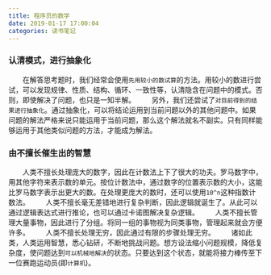 ```yaml
---
title: 程序员的数学
date: 2019-01-17 17:00:04
categories: 读书笔记
---
```

### 认清模式，进行抽象化

&emsp;&emsp;在解答思考题时，我们经常会使用`先用较小的数试算`的方法。用较小的数进行尝试，可以发现规律、性质、结构、循环、一致性等，认清隐含在问题中的模式。否则，即使解决了问题，也只是一知半解。
&emsp;&emsp;另外，我们还尝试了`对目前得到的结果进行抽象化`。通过抽象化，可以将结论运用到当前问题以外的其他问题中。如果问题的解法严格来说只能运用于当前问题，那么这个解法就名不副实。只有同样能够运用于其他类似问题的方法，才能成为解法。

### 由不擅长催生出的智慧

&emsp;&emsp;人类不擅长处理庞大的数字，因此在计数法上下了很大的功夫。罗马数字中，用其他字符来表示数的单元。按位计数法中，通过数字的位置表示数的大小，这能比罗马数字表示出更大的数。在处理更庞大的数时，还可以使用`10^n`这种指数计数法。
&emsp;&emsp;人类不擅长毫无差错地进行复杂判断，因此逻辑就诞生了。从此可以通过逻辑表达式进行推论，也可以通过卡诺图解决复杂逻辑。
&emsp;&emsp;人类不擅长管理大量事物，因此进行了分组。将同一组的事物视为同类事物，管理起来就会方便许多。
&emsp;&emsp;人类不擅长处理无穷，因此通过有限的步骤处理无穷。
&emsp;&emsp;诸如此类，人类运用智慧，悉心钻研，不断地挑战问题。想方设法缩小问题规模，降低复杂度，使问题达到`可以机械地解决`的状态。只要达到这个状态，就能将接力棒传至下一位赛跑运动员(即`计算机`)。